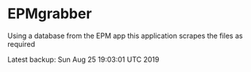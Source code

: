 # EPMgrabber
Using a database from the EPM app this application scrapes the files as required


Latest backup: Sun Aug 25 19:03:01 UTC 2019
